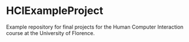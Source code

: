 # HCIExampleProject
Example repository for final projects for the Human Computer Interaction course at the University of Florence. 
